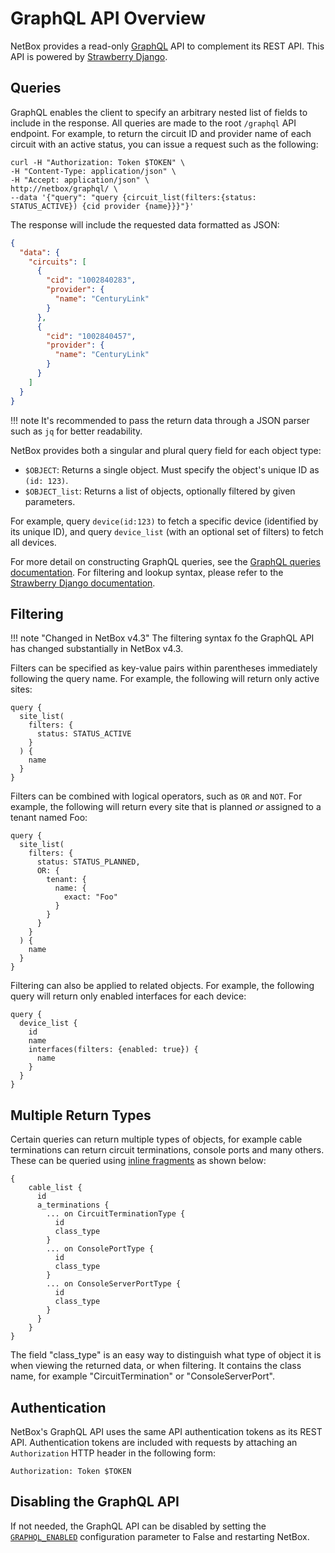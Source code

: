 # GraphQL API Overview

NetBox provides a read-only [GraphQL](https://graphql.org/) API to complement its REST API. This API is powered by [Strawberry Django](https://strawberry.rocks/).

## Queries

GraphQL enables the client to specify an arbitrary nested list of fields to include in the response. All queries are made to the root `/graphql` API endpoint. For example, to return the circuit ID and provider name of each circuit with an active status, you can issue a request such as the following:

```
curl -H "Authorization: Token $TOKEN" \
-H "Content-Type: application/json" \
-H "Accept: application/json" \
http://netbox/graphql/ \
--data '{"query": "query {circuit_list(filters:{status: STATUS_ACTIVE}) {cid provider {name}}}"}'
```

The response will include the requested data formatted as JSON:

```json
{
  "data": {
    "circuits": [
      {
        "cid": "1002840283",
        "provider": {
          "name": "CenturyLink"
        }
      },
      {
        "cid": "1002840457",
        "provider": {
          "name": "CenturyLink"
        }
      }
    ]
  }
}
```

!!! note
    It's recommended to pass the return data through a JSON parser such as `jq` for better readability.

NetBox provides both a singular and plural query field for each object type:

* `$OBJECT`: Returns a single object. Must specify the object's unique ID as `(id: 123)`.
* `$OBJECT_list`: Returns a list of objects, optionally filtered by given parameters.

For example, query `device(id:123)` to fetch a specific device (identified by its unique ID), and query `device_list` (with an optional set of filters) to fetch all devices.

For more detail on constructing GraphQL queries, see the [GraphQL queries documentation](https://graphql.org/learn/queries/).  For filtering and lookup syntax, please refer to the [Strawberry Django documentation](https://strawberry.rocks/docs/django/guide/filters).

## Filtering

!!! note "Changed in NetBox v4.3"
    The filtering syntax fo the GraphQL API has changed substantially in NetBox v4.3.

Filters can be specified as key-value pairs within parentheses immediately following the query name. For example, the following will return only active sites:

```
query {
  site_list(
    filters: {
      status: STATUS_ACTIVE
    }
  ) {
    name
  }
}
```

Filters can be combined with logical operators, such as `OR` and `NOT`. For example, the following will return every site that is planned _or_ assigned to a tenant named Foo:

```
query {
  site_list(
    filters: {
      status: STATUS_PLANNED,
      OR: {
        tenant: {
          name: {
            exact: "Foo"
          }
        }
      }
    }
  ) {
    name
  }
}
```

Filtering can also be applied to related objects. For example, the following query will return only enabled interfaces for each device:

```
query {
  device_list {
    id
    name
    interfaces(filters: {enabled: true}) {
      name
    }
  }
}
```

## Multiple Return Types

Certain queries can return multiple types of objects, for example cable terminations can return circuit terminations, console ports and many others.  These can be queried using [inline fragments](https://graphql.org/learn/schema/#union-types) as shown below:

```
{
    cable_list {
      id
      a_terminations {
        ... on CircuitTerminationType {
          id
          class_type
        }
        ... on ConsolePortType {
          id
          class_type
        }
        ... on ConsoleServerPortType {
          id
          class_type
        }
      }
    }
}

```
The field "class_type" is an easy way to distinguish what type of object it is when viewing the returned data, or when filtering.  It contains the class name, for example "CircuitTermination" or "ConsoleServerPort".

## Authentication

NetBox's GraphQL API uses the same API authentication tokens as its REST API. Authentication tokens are included with requests by attaching an `Authorization` HTTP header in the following form:

```
Authorization: Token $TOKEN
```

## Disabling the GraphQL API

If not needed, the GraphQL API can be disabled by setting the [`GRAPHQL_ENABLED`](../configuration/graphql-api.md#graphql_enabled) configuration parameter to False and restarting NetBox.
